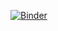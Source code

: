 [![Binder](https://mybinder.org/badge_logo.svg)](https://mybinder.org/v2/gh/jpmill09/Fairfax_MS4.git/HEAD)
